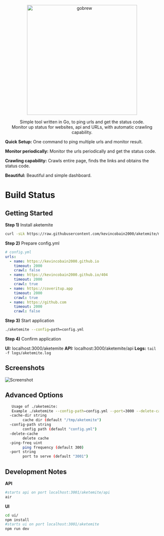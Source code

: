 <p align="center">
  <a href="https://github.com/kevincobain2000/aketemite">
    <img alt="gobrew" src="https://imgur.com/rcEV0qE.png" width="360">
  </a>
</p>
<p align="center">
  Simple tool written in Go, to ping urls and get the status code.
  <br>
  Monitor up status for websites, api and URLs, with automatic crawling capability.
</p>

**Quick Setup:** One command to ping multiple urls and monitor result.

**Monitor periodically:** Monitor the urls periodically and get the status code.

**Crawling capability:** Crawls entire page, finds the links and obtains the status code.

**Beautiful:** Beautiful and simple dashboard.


# Build Status


## Getting Started

**Step 1)** Install aketemite

```sh
curl -sLk https://raw.githubusercontent.com/kevincobain2000/aketemite/master/install.sh | sh
```

**Step 2)** Prepare config.yml

```yml
# config.yml
urls:
  - name: https://kevincobain2000.github.io
    timeout: 2000
    crawl: false
  - name: https://kevincobain2000.github.io/404
    timeout: 2000
    crawl: true
  - name: https://coveritup.app
    timeout: 2000
    crawl: true
  - name: https://github.com
    timeout: 2000
    crawl: false

```

**Step 3)** Start application

```sh
./aketemite --config=path=config.yml
```

**Step 4)** Confirm application

**UI:** localhost:3000/aketemite
**API:** localhost:3000/aketemite/api
**Logs:** `tail -f logs/aketemite.log`

## Screenshots

![Screenshot](https://imgur.com/cdKYfYK.png)

## Advanced Options

```sh
   Usage of ./aketemite:
   Example ./aketemite --config-path=config.yml --port=3000 --delete-cache --cache-dir=/tmp/aketemite
  -cache-dir string
    	cache dir (default "/tmp/aketemite")
  -config-path string
    	config path (default "config.yml")
  -delete-cache
    	delete cache
  -ping-freq uint
    	ping frequency (default 300)
  -port string
    	port to serve (default "3001")
```

## Development Notes

**API**

```sh
#starts api on port localhost:3001/aketemite/api
air
```

**UI**

```sh
cd ui/
npm install
#starts ui on port localhost:3001/aketemite
npm run dev
```